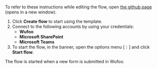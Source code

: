 To refer to these instructions while editing the flow, open [the github page](https://github.com/ot4i/app-connect-templates/tree/master/resources/markdown/Create%20a%20site%20in%20SharePoint%20when%20new%20Wufoo%20form%20is%20submitted_instructions.md) (opens in a new window).

1.	Click **Create flow** to start using the template.
2.	Connect to the following accounts by using your credentials:
    -	**Wufoo** 
    -	**Microsoft SharePoint**
    - **Microsoft Teams**
3.	To start the flow, in the banner, open the options menu [⋮] and click **Start flow**.

The flow is started when a new form is submitted in Wufoo.
